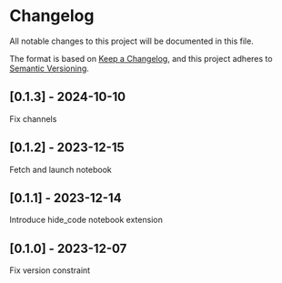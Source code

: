 # Changelog
All notable changes to this project will be documented in this file.

The format is based on [Keep a Changelog](https://keepachangelog.com/en/1.0.0/),
and this project adheres to [Semantic Versioning](https://semver.org/spec/v2.0.0.html).

## [0.1.3] - 2024-10-10
Fix channels

## [0.1.2] - 2023-12-15
Fetch and launch notebook

## [0.1.1] - 2023-12-14
Introduce hide_code notebook extension

## [0.1.0] - 2023-12-07
Fix version constraint

